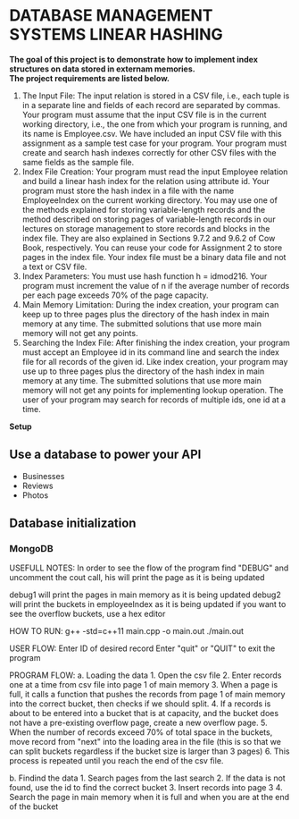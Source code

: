
# DATABASE MANAGEMENT SYSTEMS LINEAR HASHING

**The goal of this project is to demonstrate how to implement index structures on data stored in externam memories.**<br/>
**The project requirements are listed below.**

1. The Input File: The input relation is stored in a CSV file, i.e., each tuple is in a separate
line and fields of each record are separated by commas. Your program must assume that the
input CSV file is in the current working directory, i.e., the one from which your program is
running, and its name is Employee.csv. We have included an input CSV file with this
assignment as a sample test case for your program. Your program must create and search
hash indexes correctly for other CSV files with the same fields as the sample file.
2. Index File Creation: Your program must read the input Employee relation and build a
linear hash index for the relation using attribute id. Your program must store the hash
index in a file with the name EmployeeIndex on the current working directory. You may use
one of the methods explained for storing variable-length records and the method described
on storing pages of variable-length records in our lectures on storage management to store
records and blocks in the index file. They are also explained in Sections 9.7.2 and 9.6.2 of
Cow Book, respectively. You can reuse your code for Assignment 2 to store pages in the
index file. Your index file must be a binary data file and not a text or CSV file.
3. Index Parameters: You must use hash function h = idmod216. Your program must
increment the value of n if the average number of records per each page exceeds 70% of the
page capacity.
4. Main Memory Limitation: During the index creation, your program can keep up to
three pages plus the directory of the hash index in main memory at any time. The
submitted solutions that use more main memory will not get any points.
5. Searching the Index File: After finishing the index creation, your program must accept
an Employee id in its command line and search the index file for all records of the given id.
Like index creation, your program may use up to three pages plus the directory of the hash
index in main memory at any time. The submitted solutions that use more main memory
will not get any points for implementing lookup operation. The user of your program may
search for records of multiple ids, one id at a time.


**Setup**


## Use a database to power your API


  * Businesses
  * Reviews
  * Photos


## Database initialization


### MongoDB




USEFULL NOTES: 
In order to see the flow of the program find "DEBUG" and uncomment 
the cout call, his will print the page as it is being updated

debug1 will print the pages in main memory as it is being updated
debug2 will print the buckets in employeeIndex as it is being updated
if you want to see the overflow buckets, use a hex editor

HOW TO RUN:
g++ -std=c++11 main.cpp -o main.out
./main.out

USER FLOW:
Enter ID of desired record
Enter "quit" or "QUIT" to exit the program

PROGRAM FLOW:
a. Loading the data
    1. Open the csv file
    2. Enter records one at a time from csv file into page 1 of main memory
    3. When a page is full, it calls a function that pushes the records 
       from page 1 of main memory into the correct bucket, then checks if we 
       should split.
    4. If a records is about to be entered into a bucket that is at capacity, 
       and the bucket does not have a pre-existing overflow page, create a new
       overflow page. 
    5. When the number of records exceed 70% of total space in the buckets, move
       record from "next" into the loading area in the file (this is so that we can 
       split buckets regardless if the bucket size is larger than 3 pages)
    6. This process is repeated until you reach the end of the csv file.

b. Findind the data
    1. Search pages from the last search
    2. If the data is not found, use the id to find the correct bucket
    3. Insert records into page 3
    4. Search the page in main memory when it is full and when you are at the end of the bucket